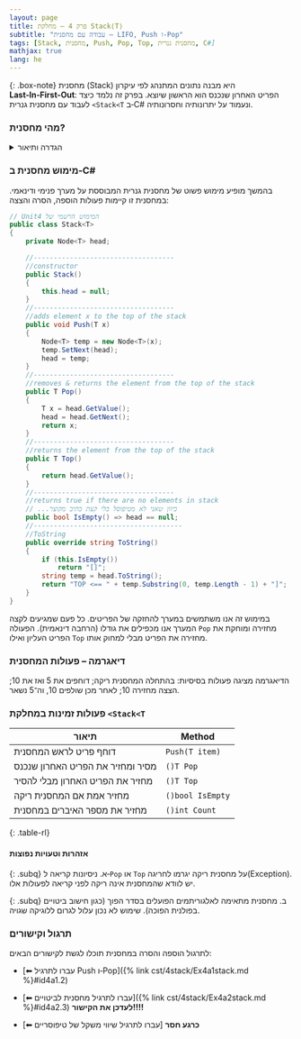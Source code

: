 ```yaml
---
layout: page 
title: פרק 4 – מחלקת Stack⟨T⟩
subtitle: "עבודה עם מחסנית – LIFO, Push ו‑Pop"
tags: [Stack, מחסנית, Push, Pop, Top, מחסנית גנרית, C#]
mathjax: true
lang: he
---
```


{: .box-note}
מחסנית (Stack) היא מבנה נתונים המתנהג לפי עיקרון **Last‑In‑First‑Out**: הפריט האחרון שנכנס הוא הראשון שיוצא. בפרק זה נלמד כיצד לעבוד עם מחסנית גנרית `<Stack<T` ב‑C# ונעמוד על יתרונותיה וחסרונותיה.

<!-- Source: University of Wisconsin – Notes on Stacks -->

### מהי מחסנית?

<details markdown="1">
<summary>הגדרה ותיאור</summary>

מחסנית היא רשימה ליניארית שבה כל ההוספות והמחיקות מתבצעות בקצה אחד בלבד הנקרא **Top**. הפעולה הבסיסית של המחסנית היא `Push` (דחיפה) – הוספת פריט לראש המחסנית – ו‑`Pop` (שליפה) – הסרת הפריט האחרון שהוכנס. ניתן גם להציץ בפריט בראש המחסנית באמצעות `Top` מבלי להסיר אותו.

</details>

### מימוש מחסנית ב‑C#

בהמשך מופיע מימוש פשוט של מחסנית גנרית המבוססת על מערך פנימי ודינאמי. במחסנית זו קיימות פעולות הוספה, הסרה והצצה:

```csharp
// Unit4 המימוש הרשמי של 
public class Stack<T>
{
    private Node<T> head;

    //-----------------------------------
    //constructor
    public Stack()
    {
        this.head = null;
    }
    //-----------------------------------
    //adds element x to the top of the stack
    public void Push(T x)
    {
        Node<T> temp = new Node<T>(x);
        temp.SetNext(head);
        head = temp;
    }
    //-----------------------------------
    //removes & returns the element from the top of the stack
    public T Pop()
    {
        T x = head.GetValue();
        head = head.GetNext();
        return x;
    }
    //-----------------------------------
    //returns the element from the top of the stack
    public T Top()
    {
        return head.GetValue();
    }
    //-----------------------------------
    //returns true if there are no elements in stack
    // ...כיוון שאני לא מטיפוסל בלי קצת כתיב מקוצר
    public bool IsEmpty() => head == null;
    //-------------------------------------
    //ToString
    public override string ToString()
    {
        if (this.IsEmpty())
            return "[]";
        string temp = head.ToString();
        return "TOP <== " + temp.Substring(0, temp.Length - 1) + "]";
    }
}
```

במימוש זה אנו משתמשים במערך להחזקה של הפריטים. כל פעם שמגיעים לקצה המערך אנו מכפילים את גודלו (הרחבה דינאמית). הפעולה `Pop` מחזירה ומוחקת את הפריט העליון ואילו `Top` מחזירה את הפריט מבלי למחוק אותו.

### דיאגרמה – פעולות המחסנית



הדיאגרמה מציגה פעולות בסיסיות: בהתחלה המחסנית ריקה; דוחפים את 5 ואז את 10; הצצה מחזירה 10; לאחר מכן שולפים 10, וה־5 נשאר.

### פעולות זמינות במחלקת `<Stack<T`

|  תיאור | Method |
|--------|--------|
| דוחף פריט לראש המחסנית | `Push(T item)` |
| מסיר ומחזיר את הפריט האחרון שנכנס |`()T Pop` | 
|  מחזיר את הפריט האחרון מבלי להסיר |`()T Top` |
|  מחזיר אמת אם המחסנית ריקה |`()bool IsEmpty` |
|  מחזיר את מספר האיברים במחסנית |`()int Count` |
{: .table-rl}

#### אזהרות וטעויות נפוצות

{: .subq}
א. ניסיונות קריאה ל‑`Pop` או `Top` על מחסנית ריקה יגרמו לחריגה(Exception). יש לוודא שהמחסנית אינה ריקה לפני קריאה לפעולות אלו.  

{: .subq}
ב. מחסנית מתאימה לאלגוריתמים הפועלים בסדר הפוך (כגון חישוב ביטויים בפולנית הפוכה). שימוש לא נכון עלול לגרום ללוגיקה שגויה.  

### תרגול וקישורים

לתרגול הוספה והסרה במחסנית תוכלו לגשת לקישורים הבאים:

- [⬅ עברו לתרגיל Push ו‑Pop]({% link cst/4stack/Ex4a1stack.md %}#id4a1.2)
- [⬅ עברו לתרגיל מחסנית לביטויים]({% link cst/4stack/Ex4a2stack.md %}#id4a2.3)
**לעדכן את הקישור!!!!**

- [⬅ עברו לתרגיל שיווי משקל של טיפוסריים] **כרגע חסר**
